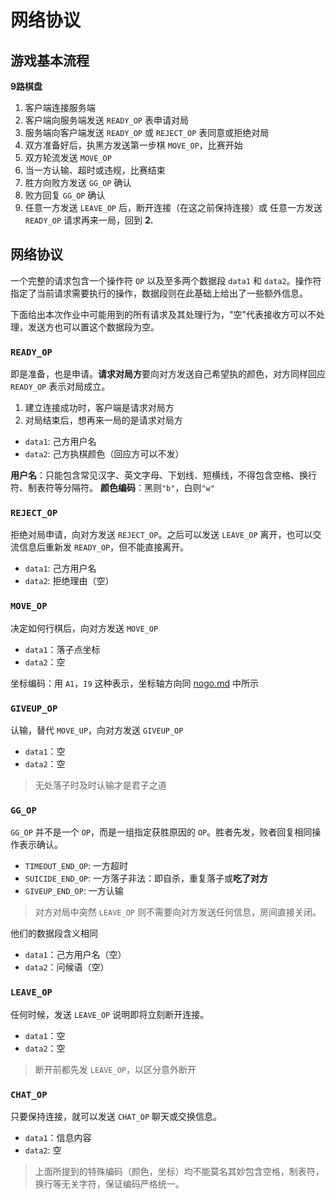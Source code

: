 # 网络协议

## 游戏基本流程

**9路棋盘**

1. 客户端连接服务端
2. 客户端向服务端发送 `READY_OP` 表申请对局
3. 服务端向客户端发送 `READY_OP` 或 `REJECT_OP` 表同意或拒绝对局
4. 双方准备好后，执黑方发送第一步棋 `MOVE_OP`，比赛开始
5. 双方轮流发送 `MOVE_OP`
6. 当一方认输、超时或违规，比赛结束
7. 胜方向败方发送 `GG_OP` 确认
8. 败方回复 `GG_OP` 确认
9. 任意一方发送 `LEAVE_OP` 后，断开连接（在这之前保持连接）或 任意一方发送 `READY_OP` 请求再来一局，回到 **2.**

## 网络协议

一个完整的请求包含一个操作符 `OP` 以及至多两个数据段 `data1` 和 `data2`。操作符指定了当前请求需要执行的操作，数据段则在此基础上给出了一些额外信息。

下面给出本次作业中可能用到的所有请求及其处理行为，"空"代表接收方可以不处理，发送方也可以置这个数据段为空。

### `READY_OP`

即是准备，也是申请。**请求对局方**要向对方发送自己希望执的颜色，对方同样回应 `READY_OP` 表示对局成立。

1. 建立连接成功时，客户端是请求对局方
2. 对局结束后，想再来一局的是请求对局方

- `data1`: 己方用户名
- `data2`: 己方执棋颜色（回应方可以不发）

**用户名**：只能包含常见汉字、英文字母、下划线、短横线，不得包含空格、换行符、制表符等分隔符。
**颜色编码**：黑则`"b"`，白则`"w"`

### `REJECT_OP`

拒绝对局申请，向对方发送 `REJECT_OP`。之后可以发送 `LEAVE_OP` 离开，也可以交流信息后重新发 `READY_OP`，但不能直接离开。

- `data1`: 己方用户名
- `data2`: 拒绝理由（空）

### `MOVE_OP`

决定如何行棋后，向对方发送 `MOVE_OP`

- `data1`：落子点坐标
- `data2`：空

坐标编码：用 `A1`，`I9` 这种表示，坐标轴方向同 [nogo.md](../../guidance/nogo/nogo.md) 中所示

### `GIVEUP_OP`

认输，替代 `MOVE_UP`，向对方发送 `GIVEUP_OP`

- `data1`：空
- `data2`：空

> 无处落子时及时认输才是君子之道

### `GG_OP`

`GG_OP` 并不是一个 `OP`，而是一组指定获胜原因的 `OP`。胜者先发，败者回复相同操作表示确认。

- `TIMEOUT_END_OP`: 一方超时
- `SUICIDE_END_OP`: 一方落子非法：即自杀，重复落子或**吃了对方**
- `GIVEUP_END_OP`: 一方认输

> 对方对局中突然 `LEAVE_OP` 则不需要向对方发送任何信息，房间直接关闭。

他们的数据段含义相同

- `data1`：己方用户名（空）
- `data2`：问候语（空）

### `LEAVE_OP`

任何时候，发送 `LEAVE_OP` 说明即将立刻断开连接。

- `data1`：空
- `data2`：空

> 断开前都先发 `LEAVE_OP`，以区分意外断开

### `CHAT_OP`

只要保持连接，就可以发送 `CHAT_OP` 聊天或交换信息。

- `data1`：信息内容
- `data2`: 空

> 上面所提到的特殊编码（颜色，坐标）均不能莫名其妙包含空格，制表符，换行等无关字符，保证编码严格统一。